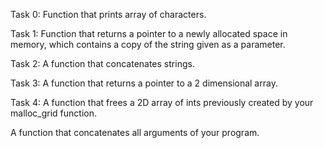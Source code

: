Task 0: Function that prints array of characters.

Task 1: Function that returns a pointer to a newly allocated space in memory, which contains a copy of the string given as a parameter.

Task 2: A function that concatenates strings.

Task 3: A function that returns a pointer to a 2 dimensional array.

Task 4: A function that frees a 2D array of ints previously created by your malloc_grid function.

A function that concatenates all arguments of your program.
